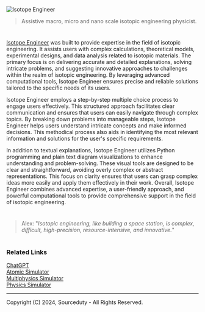 ![Isotope Engineer](https://github.com/user-attachments/assets/32ee1645-8202-48b8-bf2b-fedbba30d56e)

> Assistive macro, micro and nano scale isotopic engineering physicist.

#

[Isotope Engineer](https://chatgpt.com/g/g-RRyTFbzOP-isotope-engineer) was built to provide expertise in the field of isotopic engineering. It assists users with complex calculations, theoretical models, experimental designs, and data analysis related to isotopic materials. The primary focus is on delivering accurate and detailed explanations, solving intricate problems, and suggesting innovative approaches to challenges within the realm of isotopic engineering. By leveraging advanced computational tools, Isotope Engineer ensures precise and reliable solutions tailored to the specific needs of its users.

Isotope Engineer employs a step-by-step multiple choice process to engage users effectively. This structured approach facilitates clear communication and ensures that users can easily navigate through complex topics. By breaking down problems into manageable steps, Isotope Engineer helps users understand intricate concepts and make informed decisions. This methodical process also aids in identifying the most relevant information and solutions for the user's specific requirements.

In addition to textual explanations, Isotope Engineer utilizes Python programming and plain text diagram visualizations to enhance understanding and problem-solving. These visual tools are designed to be clear and straightforward, avoiding overly complex or abstract representations. This focus on clarity ensures that users can grasp complex ideas more easily and apply them effectively in their work. Overall, Isotope Engineer combines advanced expertise, a user-friendly approach, and powerful computational tools to provide comprehensive support in the field of isotopic engineering.

#

> Alex: "*Isotopic engineering, like building a space station, is complex, difficult, high-precision, resource-intensive, and innovative.*"

#
### Related Links

[ChatGPT](https://github.com/sourceduty/ChatGPT)
<br>
[Atomic Simulator](https://github.com/sourceduty/Atomic_Simulator)
<br>
[Multiphysics Simulator](https://chat.openai.com/g/g-9PVqGto6g-multiphysics-simulator)
<br>
[Physics Simulator](https://chat.openai.com/g/g-jdGow4iV3-physics-simulator)

***
Copyright (C) 2024, Sourceduty - All Rights Reserved.
